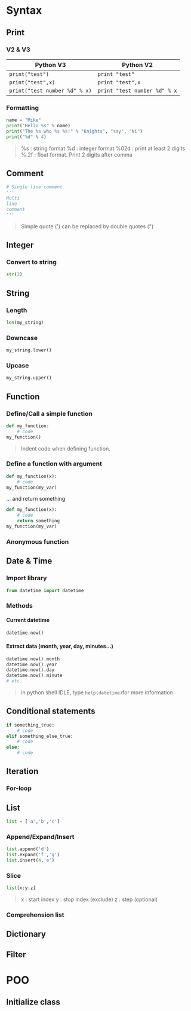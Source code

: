# Syntax
## Print
### V2 & V3
Python V3 | Python V2
-------- | -----
`print("test")` | `print "test"`
`print("test",x)` | `print "test",x`
`print("test number %d" % x)` | `print "test number %d" % x`

### Formatting
```python
name = "Mike"
print("Hello %s" % name)
print("The %s who %s %s!" % "Knights", "say", "Ni")
print("%d" % 4)
```
> %s : string format
> %d : integer format
> %02d : print at least 2 digits
> %.2f : float format. Print 2 digits after comma
## Comment
```python
# Single line comment
''' 
Multi
line 
comment
'''
```
> Simple quote (') can be replaced by double quotes (")

## Integer
### Convert to string
```python
str(2)
```

## String
### Length
```python
len(my_string)
```
### Downcase
```python
my_string.lower()
```
### Upcase
```python
my_string.upper()
```




## Function
### Define/Call a simple function
```python
def my_function:
	# code
my_function()
```
> Indent code when defining function. 

### Define a function with argument
```python
def my_function(x):
	# code
my_function(my_var)
```
... and return something
```python
def my_function(x):
	# code
	return something
my_function(my_var)
```
### Anonymous function

## Date & Time
### Import library
```python
from datetime import datetime
```
### Methods
#### Current datetime
```python
datetime.now()
```
#### Extract data (month, year, day, minutes...)
```python
datetime.now().month
datetime.now().year
datetime.now().day
datetime.now().minute
# etc.
```
> in python shell IDLE, type `help(datetime)`for more information

## Conditional statements
```python
if something_true:
	# code
elif something_else_true:
	# code 
else:
	# code
```
## Iteration
### For-loop
## List
```python
list = ['a','b','c']
```
### Append/Expand/Insert
```python
list.append('d')
list.expand('f','g')
list.insert(4,'e')
```
### Slice
```python
list[x:y:z]
```
> x : start index
> y : stop index (exclude)
> z : step (optional)
### Comprehension list
## Dictionary
## Filter

# POO
## Initialize class


<!--stackedit_data:
eyJoaXN0b3J5IjpbLTg4MzQyMjcxLDExMjM0MDc4NjMsLTg2MD
g5NDk3MywxNzc5MjQxMzcwLC0yMTAxNjc3NTE4LDE2Mzg1MjA5
MCw0MjQyNDMyNjcsNDU2ODI0NTg3LC0zNjYwNjUyNTQsLTkzNj
QwNTE1MSwtMTU5NDE5NTE0OCwxNzM5NTgxMjcwLC0xMzg2MzM5
Mjc1LC0yMDM5Mjg5NTExLDk3OTU1MTgwOCwtNTYwODIxMjQxLD
I3Njg3MDU1MiwzMDE3ODY1MjNdfQ==
-->